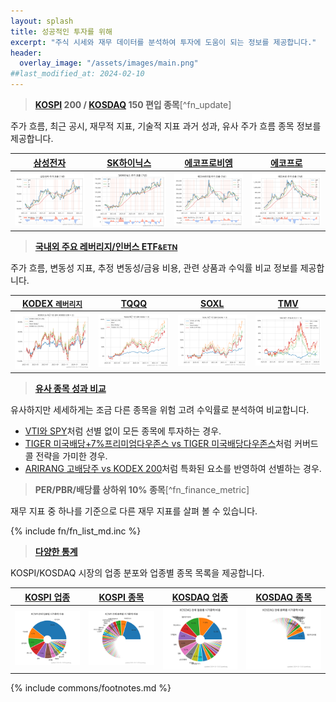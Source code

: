 ```yaml
---
layout: splash
title: 성공적인 투자를 위해
excerpt: "주식 시세와 재무 데이터를 분석하여 투자에 도움이 되는 정보를 제공합니다."
header:
  overlay_image: "/assets/images/main.png"
##last_modified_at: 2024-02-10
---
```


> **[KOSPI](/stats/sector/kospi_all_all_종목/) 200 / [KOSDAQ](/stats/sector/kosdaq_all_all_종목/) 150 편입 종목**[^fn_update]

주가 흐름, 최근 공시, 재무적 지표, 기술적 지표 과거 성과, 유사 주가 흐름 종목 정보를 제공합니다.

| [삼성전자](/005930/) | [SK하이닉스](/000660/) | [에코프로비엠](/247540/) | [에코프로](/086520/) |
| :-: | :-: | :-: | :-: |
| [![삼성전자](/stock/images/005930.png)](/005930/) | [![SK하이닉스](/stock/images/000660.png)](/000660/) | [![에코프로비엠](/stock/images/247540.png)](/247540/) | [![에코프로](/stock/images/086520.png)](/086520/) |


> **[국내외 주요 레버리지/인버스 ETF<small>&ETN</small>](/lev/)**

주가 흐름, 변동성 지표, 추정 변동성/금융 비용, 관련 상품과 수익률 비교 정보를 제공합니다.

| [KODEX <small>레버리지</small>](/122630/) | [TQQQ](/tqqq/) | [SOXL](/soxl/) | [TMV](/tmv/) |
| :-: | :-: | :-: | :-: |
| [![KODEX 레버리지](/lev/images/122630.png)](/122630/) | [![TQLL](/lev/images/tqqq.png)](/tqqq/) | [![SOXL](/lev/images/soxl.png)](/soxl/) | [![TMV](/lev/images/tmv.png)](/tmv/) |


> **[유사 종목 성과 비교](/vs/)**

유사하지만 세세하게는 조금 다른 종목을 위험 고려 수익률로 분석하여 비교합니다.

- [VTI와 SPY](/vti-vs-spy/)처럼 선별 없이 모든 종목에 투자하는 경우.
- [TIGER 미국배당+7%프리미엄다우존스 vs TIGER 미국배당다우존스](/458760-vs-458730/)처럼 커버드콜 전략을 가미한 경우.
- [ARIRANG 고배당주 vs KODEX 200](/161510-vs-069500/)처럼 특화된 요소를 반영하여 선별하는 경우.


> **PER/PBR/배당률 상하위 10% 종목**[^fn_finance_metric]

재무 지표 중 하나를 기준으로 다른 재무 지표를 살펴 볼 수 있습니다.

{% include fn/fn_list_md.inc %}


> **[다양한 통계](/stats/)**

KOSPI/KOSDAQ 시장의 업종 분포와 업종별 종목 목록을 제공합니다.

| [KOSPI 업종](/stats/sector/kospi_all_all_업종/) | [KOSPI 종목](/stats/sector/kospi_all_all_종목/) | [KOSDAQ 업종](/stats/sector/kosdaq_all_all_업종/) | [KOSDAQ 종목](/stats/sector/kosdaq_all_all_종목/) |
| :---: | :---: | :---: | :---: |
| [![KOSPI 업종별](/stats/sector/images/kospi_all_all_업종.png)](/stats/sector/kospi_all_all_업종/) | [![KOSPI 종목별](/stats/sector/images/kospi_all_all_종목.png)](/stats/sector/kospi_all_all_종목/) | [![KOSDAQ 업종별](/stats/sector/images/kosdaq_all_all_업종.png)](/stats/sector/kosdaq_all_all_업종/) | [![KOSDAQ 종목별 ](/stats/sector/images/kosdaq_all_all_종목.png)](/stats/sector/kosdaq_all_all_종목/) |


{% include commons/footnotes.md %}
